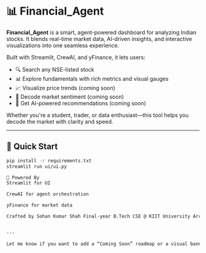 # 📊 Financial_Agent

**Financial_Agent** is a smart, agent-powered dashboard for analyzing Indian stocks. It blends real-time market data, AI-driven insights, and interactive visualizations into one seamless experience.

Built with Streamlit, CrewAI, and yFinance, it lets users:

- 🔍 Search any NSE-listed stock
- 📊 Explore fundamentals with rich metrics and visual gauges
- 📈 Visualize price trends (coming soon)
- 💬 Decode market sentiment (coming soon)
- 🤖 Get AI-powered recommendations (coming soon)

Whether you're a student, trader, or data enthusiast—this tool helps you decode the market with clarity and speed.

---

## 🚀 Quick Start

```bash
pip install -r requirements.txt
streamlit run ui/ui.py

🧠 Powered By
Streamlit for UI

CrewAI for agent orchestration

yFinance for market data

Crafted by Sohan Kumar Shah Final-year B.Tech CSE @ KIIT University Architecting intelligent tools for real-world impact


---

Let me know if you want to add a “Coming Soon” roadmap or a visual banner tagline. This version keeps things crisp while teasing future upgrades.